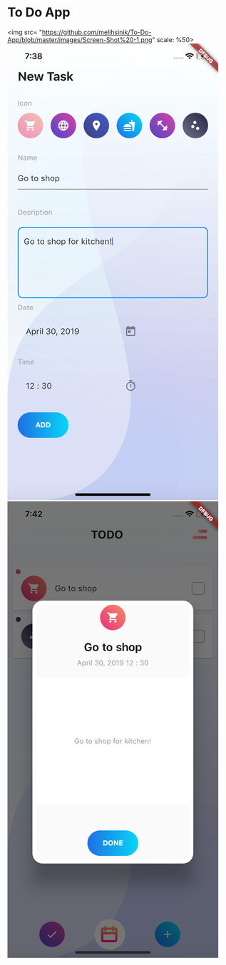 # To Do App

<img src= "https://github.com/melihsinik/To-Do-App/blob/master/images/Screen-Shot%20-1.png" scale: %50>
![](https://github.com/melihsinik/To-Do-App/blob/master/images/Screen-Shot%20-2.png) 
![](https://github.com/melihsinik/To-Do-App/blob/master/images/Screen-Shot%20-3.png)

